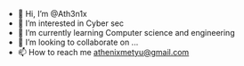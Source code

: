 - 👋 Hi, I’m @Ath3n1x
- 👀 I’m interested in Cyber sec
- 🌱 I’m currently learning Computer science and engineering
- 💞️ I’m looking to collaborate on ...
- 📫 How to reach me athenixmetyu@gmail.com

<!---
Ath3n1x/Ath3n1x is a ✨ special ✨ repository because its `README.md` (this file) appears on your GitHub profile.
You can click the Preview link to take a look at your changes.
--->
